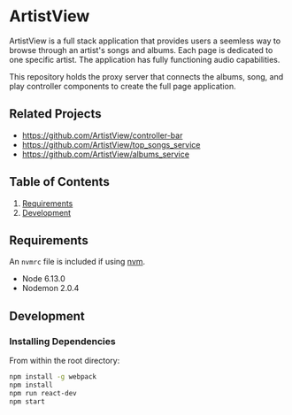 # ArtistView

ArtistView is a full stack application that provides users a seemless way to browse through an artist's songs and albums. Each page is dedicated to one specific artist. The application has fully functioning audio capabilities.

This repository holds the proxy server that connects the albums, song, and play controller components to create the full page application.

## Related Projects

  - https://github.com/ArtistView/controller-bar
  - https://github.com/ArtistView/top_songs_service
  - https://github.com/ArtistView/albums_service

## Table of Contents

1. [Requirements](#requirements)
1. [Development](#development)

## Requirements

An `nvmrc` file is included if using [nvm](https://github.com/creationix/nvm).

- Node 6.13.0
- Nodemon 2.0.4

## Development

### Installing Dependencies

From within the root directory:

```sh
npm install -g webpack
npm install
npm run react-dev
npm start
```

